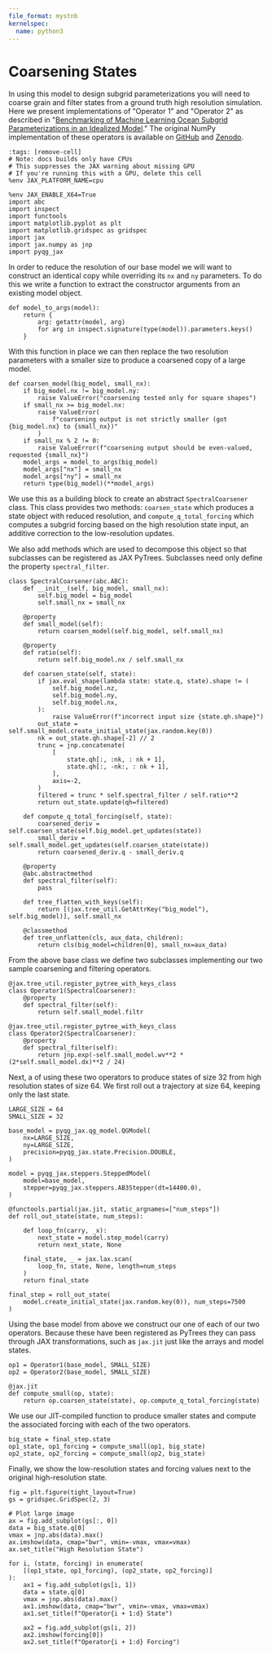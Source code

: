 ```yaml
---
file_format: mystnb
kernelspec:
  name: python3
---
```


# Coarsening States

In using this model to design subgrid parameterizations you will need
to coarse grain and filter states from a ground truth high resolution
simulation. Here we present implementations of "Operator 1" and
"Operator 2" as described in "[Benchmarking of Machine Learning Ocean
Subgrid Parameterizations in an Idealized
Model](https://doi.org/10.1029/2022MS003258)." The original NumPy
implementation of these operators is available on
[GitHub](https://github.com/m2lines/pyqg_parameterization_benchmarks/blob/6395fb4b446a4c0228b4a4bd0fc4843ccc69daea/src/pyqg_parameterization_benchmarks/coarsening_ops.py)
and [Zenodo](https://doi.org/10.5281/zenodo.6612447).

```{code-cell} ipython3
:tags: [remove-cell]
# Note: docs builds only have CPUs
# This suppresses the JAX warning about missing GPU
# If you're running this with a GPU, delete this cell
%env JAX_PLATFORM_NAME=cpu
```

```{code-cell} ipython3
%env JAX_ENABLE_X64=True
import abc
import inspect
import functools
import matplotlib.pyplot as plt
import matplotlib.gridspec as gridspec
import jax
import jax.numpy as jnp
import pyqg_jax
```

In order to reduce the resolution of our base model we will want to
construct an identical copy while overriding its `nx` and `ny`
parameters. To do this we write a function to extract the constructor
arguments from an existing model object.

```{code-cell} ipython3
def model_to_args(model):
    return {
        arg: getattr(model, arg)
        for arg in inspect.signature(type(model)).parameters.keys()
    }
```

With this function in place we can then replace the two resolution
parameters with a smaller size to produce a coarsened copy of a large
model.

```{code-cell} ipython3
def coarsen_model(big_model, small_nx):
    if big_model.nx != big_model.ny:
        raise ValueError("coarsening tested only for square shapes")
    if small_nx >= big_model.nx:
        raise ValueError(
            f"coarsening output is not strictly smaller (got {big_model.nx} to {small_nx})"
        )
    if small_nx % 2 != 0:
        raise ValueError(f"coarsening output should be even-valued, requested {small_nx}")
    model_args = model_to_args(big_model)
    model_args["nx"] = small_nx
    model_args["ny"] = small_nx
    return type(big_model)(**model_args)
```

We use this as a building block to create an abstract
`SpectralCoarsener` class. This class provides two methods:
`coarsen_state` which produces a state object with reduced resolution,
and `compute_q_total_forcing` which computes a subgrid forcing based
on the high resolution state input, an additive correction to the
low-resolution updates.

We also add methods which are used to decompose this object so that
subclasses can be registered as JAX PyTrees. Subclasses need only
define the property `spectral_filter`.

```{code-cell} ipython3
class SpectralCoarsener(abc.ABC):
    def __init__(self, big_model, small_nx):
        self.big_model = big_model
        self.small_nx = small_nx

    @property
    def small_model(self):
        return coarsen_model(self.big_model, self.small_nx)

    @property
    def ratio(self):
        return self.big_model.nx / self.small_nx

    def coarsen_state(self, state):
        if jax.eval_shape(lambda state: state.q, state).shape != (
            self.big_model.nz,
            self.big_model.ny,
            self.big_model.nx,
        ):
            raise ValueError(f"incorrect input size {state.qh.shape}")
        out_state = self.small_model.create_initial_state(jax.random.key(0))
        nk = out_state.qh.shape[-2] // 2
        trunc = jnp.concatenate(
            [
                state.qh[:, :nk, : nk + 1],
                state.qh[:, -nk:, : nk + 1],
            ],
            axis=-2,
        )
        filtered = trunc * self.spectral_filter / self.ratio**2
        return out_state.update(qh=filtered)

    def compute_q_total_forcing(self, state):
        coarsened_deriv = self.coarsen_state(self.big_model.get_updates(state))
        small_deriv = self.small_model.get_updates(self.coarsen_state(state))
        return coarsened_deriv.q - small_deriv.q

    @property
    @abc.abstractmethod
    def spectral_filter(self):
        pass

    def tree_flatten_with_keys(self):
        return [(jax.tree_util.GetAttrKey("big_model"), self.big_model)], self.small_nx

    @classmethod
    def tree_unflatten(cls, aux_data, children):
        return cls(big_model=children[0], small_nx=aux_data)
```

From the above base class we define two subclasses implementing our
two sample coarsening and filtering operators.

```{code-cell} ipython3
@jax.tree_util.register_pytree_with_keys_class
class Operator1(SpectralCoarsener):
    @property
    def spectral_filter(self):
        return self.small_model.filtr

@jax.tree_util.register_pytree_with_keys_class
class Operator2(SpectralCoarsener):
    @property
    def spectral_filter(self):
        return jnp.exp(-self.small_model.wv**2 * (2*self.small_model.dx)**2 / 24)
```

Next, a of using these two operators to produce states of size 32 from
high resolution states of size 64. We first roll out a trajectory at
size 64, keeping only the last state.

```{code-cell} ipython3
LARGE_SIZE = 64
SMALL_SIZE = 32

base_model = pyqg_jax.qg_model.QGModel(
    nx=LARGE_SIZE,
    ny=LARGE_SIZE,
    precision=pyqg_jax.state.Precision.DOUBLE,
)

model = pyqg_jax.steppers.SteppedModel(
    model=base_model,
    stepper=pyqg_jax.steppers.AB3Stepper(dt=14400.0),
)

@functools.partial(jax.jit, static_argnames=["num_steps"])
def roll_out_state(state, num_steps):

    def loop_fn(carry, _x):
        next_state = model.step_model(carry)
        return next_state, None

    final_state, _ = jax.lax.scan(
        loop_fn, state, None, length=num_steps
    )
    return final_state

final_step = roll_out_state(
    model.create_initial_state(jax.random.key(0)), num_steps=7500
)
```

Using the base model from above we construct our one of each of our
two operators. Because these have been registered as PyTrees they can
pass through JAX transformations, such as `jax.jit` just like the
arrays and model states.

```{code-cell} ipython3
op1 = Operator1(base_model, SMALL_SIZE)
op2 = Operator2(base_model, SMALL_SIZE)

@jax.jit
def compute_small(op, state):
    return op.coarsen_state(state), op.compute_q_total_forcing(state)
```

We use our JIT-compiled function to produce smaller states and compute
the associated forcing with each of the two operators.

```{code-cell} ipython3
big_state = final_step.state
op1_state, op1_forcing = compute_small(op1, big_state)
op2_state, op2_forcing = compute_small(op2, big_state)
```

Finally, we show the low-resolution states and forcing values next to
the original high-resolution state.

```{code-cell} ipython3
fig = plt.figure(tight_layout=True)
gs = gridspec.GridSpec(2, 3)

# Plot large image
ax = fig.add_subplot(gs[:, 0])
data = big_state.q[0]
vmax = jnp.abs(data).max()
ax.imshow(data, cmap="bwr", vmin=-vmax, vmax=vmax)
ax.set_title("High Resolution State")

for i, (state, forcing) in enumerate(
    [(op1_state, op1_forcing), (op2_state, op2_forcing)]
):
    ax1 = fig.add_subplot(gs[i, 1])
    data = state.q[0]
    vmax = jnp.abs(data).max()
    ax1.imshow(data, cmap="bwr", vmin=-vmax, vmax=vmax)
    ax1.set_title(f"Operator{i + 1:d} State")

    ax2 = fig.add_subplot(gs[i, 2])
    ax2.imshow(forcing[0])
    ax2.set_title(f"Operator{i + 1:d} Forcing")
```
